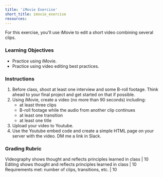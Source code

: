 ```yaml
---
title: 'iMovie Exercise'
short_title: imovie_exercise
resources:
---
```


For this exercise, you'll use iMovie to edit a short video combining several clips.

### Learning Objectives

- Practice using iMovie.
- Practice using video editing best practices.

### Instructions

1. Before class, shoot at least one interview and some B-roll footage. Think ahead to your final project and get started on that if possible.
2. Using iMovie, create a video (no more than 90 seconds) including:
	- at least three clips
	- B-roll footage while the audio from another clip continues
	- at least one transition
	- at least one title
3. Upload your video to Youtube.
4. Use the Youtube embed code and create a simple HTML page on your server with the video. DM me a link in Slack.

### Grading Rubric

Videography shows thought and reflects principles learned in class | 10
Editing shows thought and reflects principles learned in class | 10
Requirements met: number of clips, transitions, etc. | 10
